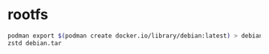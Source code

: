 # rootfs 
```sh
podman export $(podman create docker.io/library/debian:latest) > debian.tar
zstd debian.tar 
```

